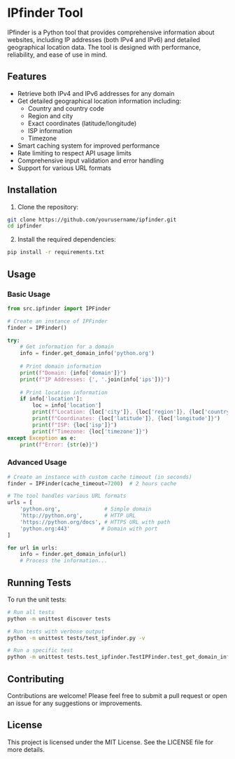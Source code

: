 # IPfinder Tool

IPfinder is a Python tool that provides comprehensive information about websites, including IP addresses (both IPv4 and IPv6) and detailed geographical location data. The tool is designed with performance, reliability, and ease of use in mind.

## Features

- Retrieve both IPv4 and IPv6 addresses for any domain
- Get detailed geographical location information including:
  - Country and country code
  - Region and city
  - Exact coordinates (latitude/longitude)
  - ISP information
  - Timezone
- Smart caching system for improved performance
- Rate limiting to respect API usage limits
- Comprehensive input validation and error handling
- Support for various URL formats

## Installation

1. Clone the repository:
```bash
git clone https://github.com/yourusername/ipfinder.git
cd ipfinder
```

2. Install the required dependencies:
```bash
pip install -r requirements.txt
```

## Usage

### Basic Usage

```python
from src.ipfinder import IPFinder

# Create an instance of IPFinder
finder = IPFinder()

try:
    # Get information for a domain
    info = finder.get_domain_info('python.org')
    
    # Print domain information
    print(f"Domain: {info['domain']}")
    print(f"IP Addresses: {', '.join(info['ips'])}")
    
    # Print location information
    if info['location']:
        loc = info['location']
        print(f"Location: {loc['city']}, {loc['region']}, {loc['country']}")
        print(f"Coordinates: {loc['latitude']}, {loc['longitude']}")
        print(f"ISP: {loc['isp']}")
        print(f"Timezone: {loc['timezone']}")
except Exception as e:
    print(f"Error: {str(e)}")
```

### Advanced Usage

```python
# Create an instance with custom cache timeout (in seconds)
finder = IPFinder(cache_timeout=7200)  # 2 hours cache

# The tool handles various URL formats
urls = [
    'python.org',              # Simple domain
    'http://python.org',       # HTTP URL
    'https://python.org/docs', # HTTPS URL with path
    'python.org:443'          # Domain with port
]

for url in urls:
    info = finder.get_domain_info(url)
    # Process the information...
```

## Running Tests

To run the unit tests:

```bash
# Run all tests
python -m unittest discover tests

# Run tests with verbose output
python -m unittest tests/test_ipfinder.py -v

# Run a specific test
python -m unittest tests.test_ipfinder.TestIPFinder.test_get_domain_info_success
```

## Contributing

Contributions are welcome! Please feel free to submit a pull request or open an issue for any suggestions or improvements.

## License

This project is licensed under the MIT License. See the LICENSE file for more details.